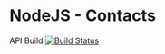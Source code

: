 NodeJS - Contacts
=================

API Build
[![Build Status](https://travis-ci.org/srz2/nodejs-contacts.svg?branch=master)](https://travis-ci.org/srz2/nodejs-contacts)
